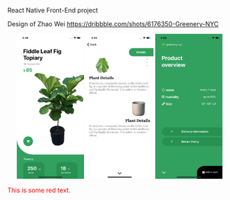 React Native Front-End project 

Design of Zhao Wei https://dribbble.com/shots/6176350-Greenery-NYC


<p style="color: red" align="middle">
  <img src="/screenshots/green1.png" alt="test image size" height="30%" width="30%" >
  <img src="/screenshots/green2.png" alt="test image size" height="30%" width="30%">
  <img src="/screenshots/green3.png" alt="test image size" height="30%" width="30%">
</p>
<p style='color:red'>This is some red text.</p>
